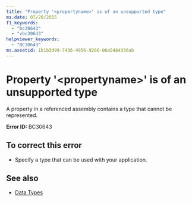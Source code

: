 ```yaml
---
title: "Property '<propertyname>' is of an unsupported type"
ms.date: 07/20/2015
f1_keywords: 
  - "bc30643"
  - "vbc30643"
helpviewer_keywords: 
  - "BC30643"
ms.assetid: 1b1b3d99-7436-4956-9266-06a5484336ab
---
```

# Property '\<propertyname>' is of an unsupported type
A property in a referenced assembly contains a type that cannot be represented.  
  
 **Error ID:** BC30643  
  
## To correct this error  
  
-   Specify a type that can be used with your application.  
  
## See also
- [Data Types](../../visual-basic/programming-guide/language-features/data-types/index.md)
